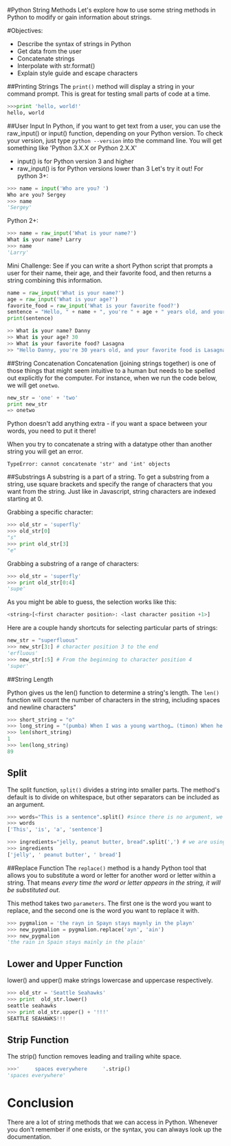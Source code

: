 
#Python String Methods
Let's explore how to use some string methods in Python to modify or gain information about strings.

#Objectives:
+ Describe the syntax of strings in Python
+ Get data from the user
+ Concatenate strings
+ Interpolate with str.format()
+ Explain style guide and escape characters


##Printing Strings
The `print()` method will display a string in your command prompt. This is great for testing small parts of code at a time.

```python
>>>print 'hello, world!'
hello, world
```

##User Input
In Python, if you want to get text from a user, you can use the raw_input() or input() function, depending on your Python version.
To check your version, just type `python --version` into the command line. You will get something like 'Python 3.X.X or Python 2.X.X'
* input() is for Python version 3 and higher
* raw_input() is for Python versions lower than 3
Let's try it out!
For python 3+:

```python
>>> name = input('Who are you? ')
Who are you? Sergey
>>> name
'Sergey'
```

Python 2+:
```python
>>> name = raw_input('What is your name?')
What is your name? Larry
>>> name
'Larry'
```

Mini Challenge: See if you can write a short Python script that prompts a user for their name, their age, and their favorite food, and then returns a string combining this information.

```python
name = raw_input('What is your name?')
age = raw_input('What is your age?')
favorite_food = raw_input('What is your favorite food?')
sentence = "Hello, " + name + ", you're " + age + " years old, and your favorite food is " + favorite_food + "."
print(sentence)

>> What is your name? Danny
>> What is your age? 30
>> What is your favorite food? Lasagna
>> "Hello Danny, you're 30 years old, and your favorite food is Lasagna."

```

##String Concatenation
Concatenation (joining strings together) is one of those things that might seem intuitive to a human but needs to be spelled out explicitly for the computer. For instance, when we run the code below, we will get `onetwo`.

```python
new_str = 'one' + 'two'
print new_str
=> onetwo
```
Python doesn't add anything extra - if you want a space between your words, you need to put it there!

When you try to concatenate a string with a datatype other than another string you will get an error.
```
TypeError: cannot concatenate 'str' and 'int' objects
```

##Substrings
A substring is a part of a string.  To get a substring from a string, use square brackets and specify the range of characters that you want from the string. Just like in Javascript, string characters are indexed starting at 0.

Grabbing a specific character:
```python
>>> old_str = 'superfly'
>>> old_str[0]
"s"
>>> print old_str[3]
"e"
```

Grabbing a substring of a range of characters:
```python
>>> old_str = 'superfly'
>>> print old_str[0:4]
'supe'
```
As you might be able to guess, the selection works like this:
```python
<string>[<first character position>: <last character position +1>]
```
Here are a couple handy shortcuts for selecting particular parts of strings:

```python
new_str = "superfluous"
>>> new_str[3:] # character position 3 to the end
'erfluous'
>>> new_str[:5] # From the beginning to character position 4
'super'
```
##String Length

Python gives us the len() function to determine a string's length. The `len()` function will count the number of characters in the string, including spaces and newline characters"

```python
>>> short_string = "o"
>>> long_string = "(pumba) When I was a young warthog… (timon) When he was a young waaarthoooooooooooooog!"
>>> len(short_string)
1
>>> len(long_string)
89
```
## Split
The split function, `split()` divides a string into smaller parts. The method's default is to divide on whitespace, but other separators can be included as an argument. 
```python
>>> words="This is a sentence".split() #since there is no argument, we are splitting on whitespace.
>>> words
['This', 'is', 'a', 'sentence']

>>> ingredients="jelly, peanut butter, bread".split(',') # we are using a comma as the divider here.
>>> ingredients
['jelly', ' peanut butter', ' bread']
```

##Replace Function
The `replace()` method is a handy Python tool that allows you to substitute a word or letter for another word or letter within a string. That means *every time the word or letter appears in the string, it will be substituted out.* 

This method takes two `parameters`. The first one is the word you want to replace, and the second one is the word you want to replace it with.


```python
>>> pygmalion = 'the rayn in Spayn stays maynly in the playn'
>>> new_pygmalion = pygmalion.replace('ayn', 'ain')
>>> new_pygmalion
'the rain in Spain stays mainly in the plain'
```


## Lower and Upper Function
lower() and upper() make strings lowercase and uppercase respectively.

```python
>>> old_str = 'Seattle Seahawks'
>>> print  old_str.lower()
seattle seahawks
>>> print old_str.upper() + '!!!'
SEATTLE SEAHAWKS!!!
```

## Strip Function
The strip() function removes leading and trailing white space.
```python
>>>'     spaces everywhere     '.strip()
'spaces everywhere'
```


# Conclusion
There are a lot of string methods that we can access in Python. Whenever you don't remember if one exists, or the syntax, you can always look up the documentation.
